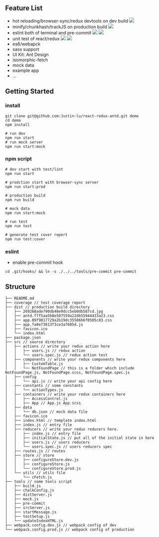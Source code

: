 ## Feature List
- hot reloading/browser-sync/redux devtools on dev build
![](http://ww1.sinaimg.cn/large/785cd1e3gw1f69xb4vta2g20tb0fs7c5.gif)
- minify/chunkhash/trackJS on production build
![](http://ww4.sinaimg.cn/large/785cd1e3gw1f69xey2om7g20tb0fs1kx.gif)
- eslint both of terminal and pre-commit
![](http://ww1.sinaimg.cn/large/785cd1e3gw1f69xiq41uog20tb0fsn8e.gif)
![](http://ww2.sinaimg.cn/large/785cd1e3gw1f69zn0p20gj21je0jan1f.jpg)
- unit test of react/redux
![](http://ww3.sinaimg.cn/large/785cd1e3gw1f69x6lccmij21020m2juk.jpg)
![](http://ww2.sinaimg.cn/large/785cd1e3gw1f69zp1v97ij21kw0u8td8.jpg)
- es6/webapck
- sass support
- UI Kit: Ant Design
- isomorphic-fetch
- mock data
- example app
- ...

## Getting Started
### install
```
git clone git@github.com:Justin-lu/react-redux-antd.git demo
cd demo
npm install

# run dev
npm run start
# run mock server
npm run start:mock
```

### npm script

```shell
# dev start with test/lint
npm run start 

# prodction start with browser-sync server
npm run start:prod

# production build
npm run build

# mock data
npm run start:mock

# run test
npm run test

# generate test cover report
npm run test:cover

```

### eslint

- enable pre-commit hook

```shell
cd .git/hooks/ && ln -s ./../../tools/pre-commit pre-commit
```

## Structure

```
├── README.md
├── coverage // test coverage report
├── dist // production build directory
│   ├── 269268ade790db48e9dcc5eb0db587cd.jpg
│   ├── antd.f7f5aa5b8e507559a22db55944433a23.css
│   ├── app.89f9817729a2b19dc35586b6f0505c83.css
│   ├── app.fa0e73813f3ce3a7605d.js
│   ├── favicon.ico
│   └── index.html
├── package.json
├── src // source directory
│   ├── actions // write your redux action here
│   │   ├── users.js // redux action
│   │   └── users.spec.js // redux action test
│   ├── components // write your redux components here
│   │   ├── CustomTable.js
│   │   └── NotFoundPage // this is a folder which include NotFoundPage.js, NotFoundPage.scss, NotFoundPage.spec.js
│   ├── config
│   │   └── api.js // write your api config here
│   ├── constants // some constants
│   │   └── actionTypes.js
│   ├── containers // write your redux containers here
│   │   ├── AccessControl.js
│   │   ├── App // App.js App.scss
│   ├── data
│   │   └── db.json // mock data file
│   ├── favicon.ico
│   ├── index.html // template index.html
│   ├── index.js // entry file
│   ├── reducers // write your redux reducers here.
│   │   ├── index.js // entry file
│   │   ├── initialState.js // put all of the initial state in here
│   │   ├── users.js // users reducers
│   │   └── users.spec.js // users reducers spec
│   ├── routes.js // routes
│   ├── store // store
│   │   ├── configureStore.dev.js
│   │   ├── configureStore.js
│   │   └── configureStore.prod.js
│   └── utils // utils file
│       └── cFetch.js
├── tools // some tools script
│   ├── build.js
│   ├── chalkConfig.js
│   ├── distServer.js
│   ├── mock.js
│   ├── pre-commit
│   ├── srcServer.js
│   ├── startMessage.js
│   ├── testSetup.js
│   └── updateIndexHTML.js
├── webpack.config.dev.js // webpack config of dev
└── webpack.config.prod.js // webpack config of production
```
